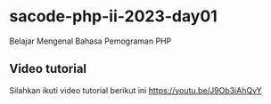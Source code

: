 # sacode-php-ii-2023-day01
Belajar Mengenal Bahasa Pemograman PHP


## Video tutorial

Silahkan  ikuti video tutorial berikut ini
https://youtu.be/J9Ob3iAhQvY
